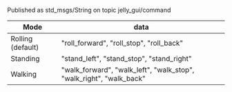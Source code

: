 Published as std_msgs/String on topic jelly_gui/command

| Mode      | data             |
| ----------|------------------|
| Rolling (default)  | "roll_forward", "roll_stop", "roll_back" | 
| Standing  | "stand_left", "stand_stop", "stand_right"|  
| Walking   | "walk_forward", "walk_left", "walk_stop", "walk_right", "walk_back"      | 

